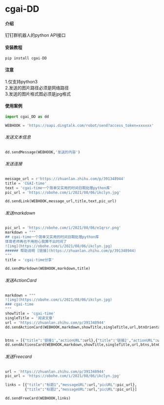 # cgai-DD

#### 介绍
钉钉群机器人的python API接口



#### 安装教程

```python
pip install cgai-DD
```

#### 注意  

1.仅支持python3  
2.发送的图片路径必须是网络路径  
3.发送的图片格式图必须是jpg格式

#### 使用案例

```python
import cgai_DD as dd
```

```python
WEBHOOK = 'https://oapi.dingtalk.com/robot/send?access_token=xxxxxx'
```

###### 发送文本信息
```python
dd.sendMessage(WEBHOOK,'发送的内容')
```


###### 发送连接
```python
message_url = r'https://zhuanlan.zhihu.com/p/391348944'
title = 'CGAI-time'
text = 'cgai-time一个简单又实用的时间日期处理python库'
pic_url = 'https://obohe.com/i/2021/08/06/ikclyn.jpg'

dd.sendLink(WEBHOOK,message_url,title,text,pic_url)
```


###### 发送markdown
```python
pic_url = 'https://obohe.com/i/2021/08/06/e1qrsr.png'
markdown = """
## cgai-time一个简单又实用的时间日期处理python库
体育老师再也不用担心我算不出时间了
![img](https://obohe.com/i/2021/08/06/ikclyn.jpg)
###### 帮助说明 [链接](https://zhuanlan.zhihu.com/p/391348944)
"""
title = 'cgai-time分享'

dd.sendMarkdown(WEBHOOK,markdown,title)
```


###### 发送ActionCard
```python
markdown = """
![img](https://obohe.com/i/2021/08/06/ikclyn.jpg)
### cgai-time
"""
showTitle = 'cgai-time'
singleTitle = '阅读文章'
url = 'https://zhuanlan.zhihu.com/p/391348944'
dd.sendActionCard(WEBHOOK,markdown,showTitle,singleTitle,url,btnOrientation=1)


btns = [{"title":'链接1',"actionURL":url},{"title":'链接2',"actionURL":url}]
dd.sendActionsCard(WEBHOOK,markdown,showTitle,singleTitle,url,btns,btnOrientation=0)

```

###### 发送Freecard
```python
url = 'https://zhuanlan.zhihu.com/p/391348944'
pic_url = 'https://obohe.com/i/2021/08/06/ikclyn.jpg'

links = [{"title":"标题1","messageURL":url,"picURL":pic_url},
         {"title":"标题2","messageURL":url,"picURL":pic_url}]

dd.sendFreeCard(WEBHOOK,links)
```



